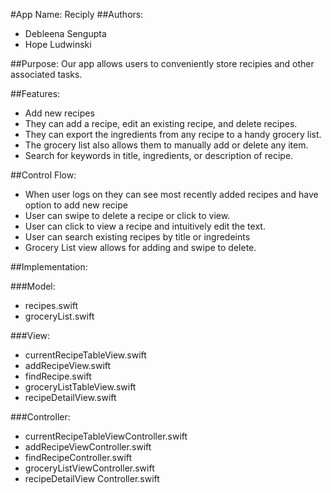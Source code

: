 #App Name: Reciply
##Authors: 
* Debleena Sengupta
* Hope Ludwinski

##Purpose: 
Our app allows users to conveniently store recipies and other associated tasks.  

##Features:
* Add new recipes
* They can add a recipe, edit an existing recipe, and delete recipes. 
* They can export the ingredients from any recipe to a handy grocery list. 
* The grocery list also allows them to manually add or delete any item. 
* Search for keywords in title, ingredients, or description of recipe. 

##Control Flow:
* When user logs on they can see most recently added recipes and have option to add new recipe
* User can swipe to delete a recipe or click to view.
* User can click to view a recipe and intuitively edit the text.
* User can search existing recipes by title or ingredeints
* Grocery List view allows for adding and swipe to delete. 

##Implementation:

###Model:
* recipes.swift
* groceryList.swift

###View:
* currentRecipeTableView.swift
* addRecipeView.swift
* findRecipe.swift
* groceryListTableView.swift
* recipeDetailView.swift

###Controller:
* currentRecipeTableViewController.swift
* addRecipeViewController.swift
* findRecipeController.swift
* groceryListViewController.swift
* recipeDetailView Controller.swift
